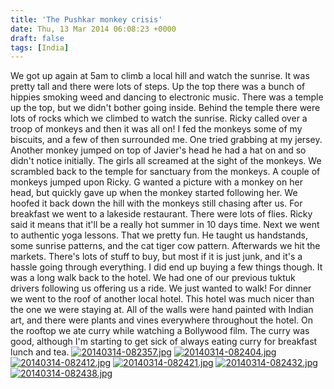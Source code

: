```yaml
---
title: 'The Pushkar monkey crisis'
date: Thu, 13 Mar 2014 06:08:23 +0000
draft: false
tags: [India]
---
```


We got up again at 5am to climb a local hill and watch the sunrise. It was pretty tall and there were lots of steps. Up the top there was a bunch of hippies smoking weed and dancing to electronic music. There was a temple up the top, but we didn't bother going inside. Behind the temple there were lots of rocks which we climbed to watch the sunrise. Ricky called over a troop of monkeys and then it was all on! I fed the monkeys some of my biscuits, and a few of then surrounded me. One tried grabbing at my jersey. Another monkey jumped on top of Javier's head he had a hat on and so didn't notice initially. The girls all screamed at the sight of the monkeys. We scrambled back to the temple for sanctuary from the monkeys. A couple of monkeys jumped upon Ricky. G wanted a picture with a monkey on her head, but quickly gave up when the monkey started following her. We hoofed it back down the hill with the monkeys still chasing after us. For breakfast we went to a lakeside restaurant. There were lots of flies. Ricky said it means that it'll be a really hot summer in 10 days time. Next we went to authentic yoga lessons. That we pretty fun. He taught us handstands, some sunrise patterns, and the cat tiger cow pattern. Afterwards we hit the markets. There's lots of stuff to buy, but most if it is just junk, and it's a hassle going through everything. I did end up buying a few things though. It was a long walk back to the hotel. We had one of our previous tuktuk drivers following us offering us a ride. We just wanted to walk! For dinner we went to the roof of another local hotel. This hotel was much nicer than the one we were staying at. All of the walls were hand painted with Indian art, and there were plants and vines everywhere throughout the hotel. On the rooftop we ate curry while watching a Bollywood film. The curry was good, although I'm starting to get sick of always eating curry for breakfast lunch and tea. [![20140314-082357.jpg](http://indiaana.files.wordpress.com/2014/03/20140314-082357.jpg)](http://indiaana.files.wordpress.com/2014/03/20140314-082357.jpg) [![20140314-082404.jpg](http://indiaana.files.wordpress.com/2014/03/20140314-082404.jpg)](http://indiaana.files.wordpress.com/2014/03/20140314-082404.jpg) [![20140314-082412.jpg](http://indiaana.files.wordpress.com/2014/03/20140314-082412.jpg)](http://indiaana.files.wordpress.com/2014/03/20140314-082412.jpg) [![20140314-082421.jpg](http://indiaana.files.wordpress.com/2014/03/20140314-082421.jpg)](http://indiaana.files.wordpress.com/2014/03/20140314-082421.jpg) [![20140314-082432.jpg](http://indiaana.files.wordpress.com/2014/03/20140314-082432.jpg)](http://indiaana.files.wordpress.com/2014/03/20140314-082432.jpg) [![20140314-082438.jpg](http://indiaana.files.wordpress.com/2014/03/20140314-082438.jpg)](http://indiaana.files.wordpress.com/2014/03/20140314-082438.jpg)
